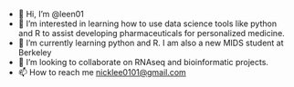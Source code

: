- 👋 Hi, I’m @leen01
- 👀 I’m interested in learning how to use data science tools like python and R to assist developing pharmaceuticals for personalized medicine. 
- 🌱 I’m currently learning python and R. I am also a new MIDS student at Berkeley
- 💞️ I’m looking to collaborate on RNAseq and bioinformatic projects. 
- 📫 How to reach me nicklee0101@gmail.com

<!---
leen01/leen01 is a ✨ special ✨ repository because its `README.md` (this file) appears on your GitHub profile.
You can click the Preview link to take a look at your changes.
--->
